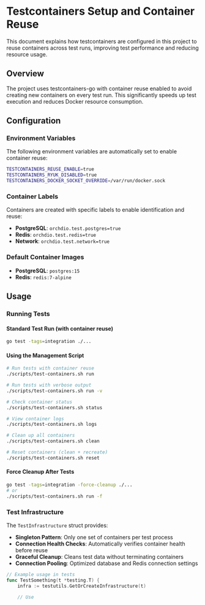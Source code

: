 # Testcontainers Setup and Container Reuse

This document explains how testcontainers are configured in this project to reuse containers across test runs, improving test performance and reducing resource usage.

## Overview

The project uses testcontainers-go with container reuse enabled to avoid creating new containers on every test run. This significantly speeds up test execution and reduces Docker resource consumption.

## Configuration

### Environment Variables

The following environment variables are automatically set to enable container reuse:

```bash
TESTCONTAINERS_REUSE_ENABLE=true
TESTCONTAINERS_RYUK_DISABLED=true
TESTCONTAINERS_DOCKER_SOCKET_OVERRIDE=/var/run/docker.sock
```

### Container Labels

Containers are created with specific labels to enable identification and reuse:

- **PostgreSQL**: `orchdio.test.postgres=true`
- **Redis**: `orchdio.test.redis=true`
- **Network**: `orchdio.test.network=true`

### Default Container Images

- **PostgreSQL**: `postgres:15`
- **Redis**: `redis:7-alpine`

## Usage

### Running Tests

#### Standard Test Run (with container reuse)
```bash
go test -tags=integration ./...
```

#### Using the Management Script
```bash
# Run tests with container reuse
./scripts/test-containers.sh run

# Run tests with verbose output
./scripts/test-containers.sh run -v

# Check container status
./scripts/test-containers.sh status

# View container logs
./scripts/test-containers.sh logs

# Clean up all containers
./scripts/test-containers.sh clean

# Reset containers (clean + recreate)
./scripts/test-containers.sh reset
```

#### Force Cleanup After Tests
```bash
go test -tags=integration -force-cleanup ./...
# or
./scripts/test-containers.sh run -f
```

### Test Infrastructure

The `TestInfrastructure` struct provides:

- **Singleton Pattern**: Only one set of containers per test process
- **Connection Health Checks**: Automatically verifies container health before reuse
- **Graceful Cleanup**: Cleans test data without terminating containers
- **Connection Pooling**: Optimized database and Redis connection settings

```go
// Example usage in tests
func TestSomething(t *testing.T) {
    infra := testutils.GetOrCreateInfrastructure(t)
    
    // Use